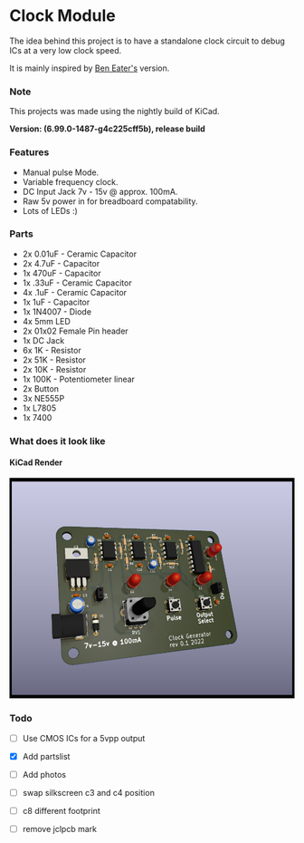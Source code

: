 
# Clock Module

The idea behind this project is to have a standalone clock circuit to debug ICs at a very low clock speed.

It is mainly inspired by [Ben Eater's](https://eater.net/8bit/clock) version.




### Note
This projects was made using the nightly build of KiCad.

**Version: (6.99.0-1487-g4c225cff5b), release build**

 
### Features
- Manual pulse Mode.
- Variable frequency clock.
- DC Input Jack 7v - 15v @ approx. 100mA.
- Raw 5v power in for breadboard compatability.
- Lots of LEDs :)


### Parts
- 2x 0.01uF - Ceramic Capacitor
- 2x 4.7uF - Capacitor
- 1x 470uF - Capacitor
- 1x .33uF - Ceramic Capacitor
- 4x .1uF - Ceramic Capacitor
- 1x 1uF - Capacitor
- 1x 1N4007 - Diode
- 4x 5mm LED
- 2x 01x02 Female Pin header
- 1x DC Jack
- 6x 1K - Resistor
- 2x 51K - Resistor
- 2x 10K - Resistor
- 1x 100K - Potentiometer linear
- 2x Button
- 3x NE555P
- 1x L7805
- 1x 7400



### What does it look like
#### KiCad Render
![alt text](https://raw.githubusercontent.com/JopjeKnopje/clockmodule/main/pics/rev-0-1.png?raw=true)


### Todo
- [ ] Use CMOS ICs for a 5vpp output
- [x] Add partslist
- [ ] Add photos
- [ ] swap silkscreen c3 and c4 position
- [ ] c8 different footprint
- [ ] remove jclpcb mark

